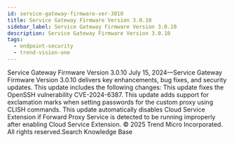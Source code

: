 ```yaml
---
id: service-gateway-firmware-ver-3010
title: Service Gateway Firmware Version 3.0.10
sidebar_label: Service Gateway Firmware Version 3.0.10
description: Service Gateway Firmware Version 3.0.10
tags:
  - endpoint-security
  - trend-vision-one
---
```


 Service Gateway Firmware Version 3.0.10 July 15, 2024—Service Gateway Firmware Version 3.0.10 delivers key enhancements, bug fixes, and security updates. This update includes the following changes: This update fixes the OpenSSH vulnerability CVE-2024-6387. This update adds support for exclamation marks when setting passwords for the custom proxy using CLISH commands. This update automatically disables Cloud Service Extension if Forward Proxy Service is detected to be running improperly after enabling Cloud Service Extension. © 2025 Trend Micro Incorporated. All rights reserved.Search Knowledge Base